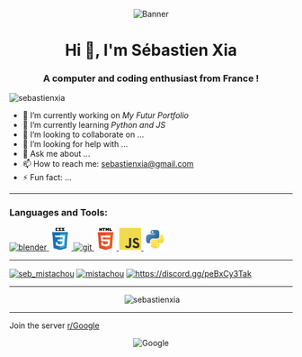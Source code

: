 <p align="center"><img src="https://whatifgaming.com/wp-content/uploads/2022/03/Open-A-New-Window.gif)" alt="Banner"/></p>

<h1 align="center">Hi 👋, I'm Sébastien Xia</h1>
<h3 align="center">A computer and coding enthusiast from France !</h3>
<p align="left"> <img src="https://komarev.com/ghpvc/?username=sebastienxia&label=Profile%20views&color=0e75b6&style=flat" alt="sebastienxia" /> </p>

- 🔭 I’m currently working on <em>My Futur Portfolio</em>
- 🌱 I’m currently learning <em>Python and JS</em>
- 👯 I’m looking to collaborate on ...
- 🤔 I’m looking for help with ...
- 💬 Ask me about ...
- 📫 How to reach me: sebastienxia@gmail.com
- ⚡ Fun fact: ...
<hr/>
<h3 align="left">Languages and Tools:</h3>
<p align="left"> <a href="https://www.blender.org/" target="_blank" rel="noreferrer"> <img src="https://download.blender.org/branding/community/blender_community_badge_white.svg" alt="blender" width="40" height="40"/> </a> <a href="https://www.w3schools.com/css/" target="_blank" rel="noreferrer"> <img src="https://raw.githubusercontent.com/devicons/devicon/master/icons/css3/css3-original-wordmark.svg" alt="css3" width="40" height="40"/> </a> <a href="https://git-scm.com/" target="_blank" rel="noreferrer"> <img src="https://www.vectorlogo.zone/logos/git-scm/git-scm-icon.svg" alt="git" width="40" height="40"/> </a> <a href="https://www.w3.org/html/" target="_blank" rel="noreferrer"> <img src="https://raw.githubusercontent.com/devicons/devicon/master/icons/html5/html5-original-wordmark.svg" alt="html5" width="40" height="40"/> </a> <a href="https://developer.mozilla.org/en-US/docs/Web/JavaScript" target="_blank" rel="noreferrer"> <img src="https://raw.githubusercontent.com/devicons/devicon/master/icons/javascript/javascript-original.svg" alt="javascript" width="40" height="40"/> </a> <a href="https://www.python.org" target="_blank" rel="noreferrer"> <img src="https://raw.githubusercontent.com/devicons/devicon/master/icons/python/python-original.svg" alt="python" width="40" height="40"/> </a> </p>
<hr/>
<p align="left">
<a href="https://instagram.com/seb_mistachou" target="blank"><img align="center" src="https://raw.githubusercontent.com/rahuldkjain/github-profile-readme-generator/master/src/images/icons/Social/instagram.svg" alt="seb_mistachou" target=_blank height="30" width="40" /></a>
<a href="https://www.youtube.com/channel/UCLhUTglyRUY7WK2CpC6wEog" target="_blank"><img align="center" src="https://raw.githubusercontent.com/rahuldkjain/github-profile-readme-generator/master/src/images/icons/Social/youtube.svg" alt="mistachou" height="30" width="40" /></a>
<a href="https://discord.gg/https://discord.gg/peBxCy3Tak" target="_blank"><img align="center" src="https://raw.githubusercontent.com/rahuldkjain/github-profile-readme-generator/master/src/images/icons/Social/discord.svg" alt="https://discord.gg/peBxCy3Tak" height="30" width="40" /></a>
</p>
<hr/>
<p align="center">&nbsp;<img src="https://github-readme-stats.vercel.app/api?username=sebastienxia&show_icons=true&locale=en" alt="sebastienxia" /></p>
<hr/>
<p>Join the server <a href="http://www.discord.gg/Google">r/Google</a></p>
<p align="center"><img src="https://f.hellowork.com/blogdumoderateur/2015/09/logo-google-gif.gif" alt="Google"/></p>
